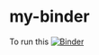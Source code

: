 # my-binder

To run this [![Binder](https://mybinder.org/badge_logo.svg)](https://mybinder.org/v2/gh/pip24/my-binder/master)
